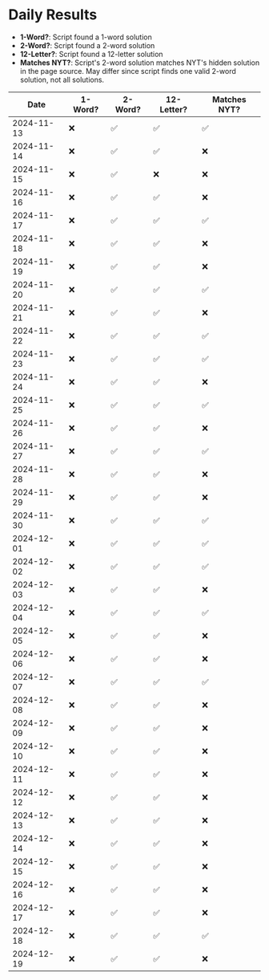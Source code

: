 # Daily Results
- **1-Word?**: Script found a 1-word solution
- **2-Word?**: Script found a 2-word solution
- **12-Letter?**: Script found a 12-letter solution
- **Matches NYT?**: Script's 2-word solution matches NYT's hidden solution in the page source. May differ since script finds one valid 2-word solution, not all solutions.

| Date | 1-Word? | 2-Word? | 12-Letter? | Matches NYT? |
|------|---------|---------|------------|--------------|
2024-11-13|❌|✅|✅|✅
2024-11-14|❌|✅|✅|❌
2024-11-15|❌|✅|❌|❌
2024-11-16|❌|✅|✅|❌
2024-11-17|❌|✅|✅|✅
2024-11-18|❌|✅|✅|❌
2024-11-19|❌|✅|✅|❌
2024-11-20|❌|✅|✅|✅
2024-11-21|❌|✅|✅|❌
2024-11-22|❌|✅|✅|✅
2024-11-23|❌|✅|✅|✅
2024-11-24|❌|✅|✅|❌
2024-11-25|❌|✅|✅|✅
2024-11-26|❌|✅|✅|❌
2024-11-27|❌|✅|✅|✅
2024-11-28|❌|✅|✅|❌
2024-11-29|❌|✅|✅|❌
2024-11-30|❌|✅|✅|✅
2024-12-01|❌|✅|✅|✅
2024-12-02|❌|✅|✅|✅
2024-12-03|❌|✅|✅|❌
2024-12-04|❌|✅|✅|✅
2024-12-05|❌|✅|✅|❌
2024-12-06|❌|✅|✅|❌
2024-12-07|❌|✅|✅|✅
2024-12-08|❌|✅|✅|❌
2024-12-09|❌|✅|✅|❌
2024-12-10|❌|✅|✅|❌
2024-12-11|❌|✅|✅|❌
2024-12-12|❌|✅|✅|❌
2024-12-13|❌|✅|✅|❌
2024-12-14|❌|✅|✅|❌
2024-12-15|❌|✅|✅|❌
2024-12-16|❌|✅|✅|❌
2024-12-17|❌|✅|✅|❌
2024-12-18|❌|✅|✅|✅
2024-12-19|❌|✅|✅|❌
